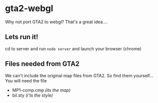 gta2-webgl
==========

Why not port GTA2 to webgl? That's a great idea.... 


## Lets run it!
cd to server and run `node server` and launch your browser (chrome)

## Files needed from GTA2
We can't include the original map files from GTA2. So find them yourself... You will need the file 
- MP1-comp.cmp *(its the map)*
- bil.sty *(i'ts the style)* 